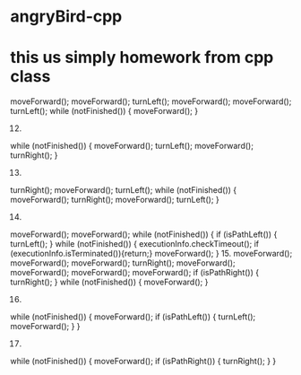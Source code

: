 # angryBird-cpp
# this us simply homework from cpp class
moveForward();
moveForward();
turnLeft();
moveForward();
moveForward();
turnLeft();
while (notFinished()) {
  moveForward();
}

12. 
while (notFinished()) {
  moveForward();
  turnLeft();
  moveForward();
  turnRight();
}

13.
turnRight();
moveForward();
turnLeft();
while (notFinished()) {
  moveForward();
  turnRight();
  moveForward();
  turnLeft();
}

14.
moveForward();
moveForward();
while (notFinished()) {
  if (isPathLeft()) {
    turnLeft();
  }
  while (notFinished()) {
    executionInfo.checkTimeout(); if (executionInfo.isTerminated()){return;}
    moveForward();
  }
15.
moveForward();
moveForward();
moveForward();
turnRight();
moveForward();
moveForward();
moveForward();
moveForward();
if (isPathRight()) {
  turnRight();
}
while (notFinished()) {
  moveForward();
}

16.
while (notFinished()) {
  moveForward();
  if (isPathLeft()) {
    turnLeft();
    moveForward();
  }
}

17.
while (notFinished()) {
  moveForward();
  if (isPathRight()) {
    turnRight();
  }
}

